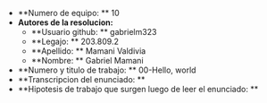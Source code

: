 - **Numero de equipo: ** 10
- **Autores de la resolucion:** 
	- **Usuario github: ** gabrielm323
	- **Legajo: ** 203.809.2
	- **Apellido: ** Mamani Valdivia
	- **Nombre: ** Gabriel Mamani
- **Numero y titulo de trabajo: ** 00-Hello, world
- **Transcripcion del enunciado: ** 
- **Hipotesis de trabajo que surgen luego de leer el enunciado: ** 